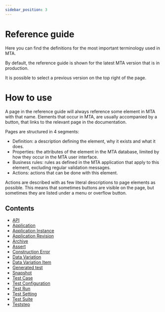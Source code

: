 ```yaml
---
sidebar_position: 3
---
```


# Reference guide

Here you can find the definitions for the most important terminology used in MTA.

By default, the reference guide is shown for the latest MTA version that is in production. 

It is possible to select a previous version on the top right of the page.


# How to use

A page in the reference guide will always reference some element in MTA with that name.
Elements that occur in MTA, are usually accompanied by a <i class="fal fa-question-circle"></i> button, that links to the relevant page in the documentation.

Pages are structured in 4 segments:
- Definition: a description defining the element, why it exists and what it does.
- Properties: the attributes of the element in the MTA database, limited by how they occur in the MTA user interface.
- Business rules: rules as defined in the MTA application that apply to this element, excluding regular validation messages.
- Actions: actions that can be done with this element.
 
Actions are described with as few literal descriptions to page elements as possible. This means that sometimes buttons are visible on the page, but sometimes they are listed under a menu or overflow button.

## Contents

- [API](api.md)
- [Application](application)
- [Application Instance](application-instance)
- [Application Revision](application-revision)
- [Archive](archive.md/)
- [Assert](Assert/)
- [Construction Error](construction-error)
- [Data Variation](datavariation)
- [Data Variation Item](datavariation-item)
- [Generated test](generated-test)
- [Snapshot](snapshot)
- [Test Case](test-case)
- [Test Configuration](test-configuration)
- [Test Run](test-run)
- [Test Setting](test-setting)
- [Test Suite](test-suite)
- [Teststep](Teststep/)